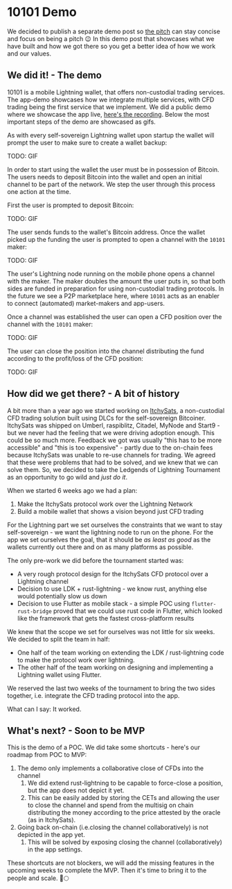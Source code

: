 # 10101 Demo

We decided to publish a separate demo post so [the pitch](https://makers.bolt.fun/story/10101-pitch--441) can stay concise and focus on being a pitch 😉
In this demo post that showcases what we have built and how we got there so you get a better idea of how we work and our values.

## We did it! - The demo

10101 is a mobile Lightning wallet, that offers non-custodial trading services.
The app-demo showcases how we integrate multiple services, with CFD trading being the first service that we implement.
We did a public demo where we showcase the app live, [here's the recording](https://rumble.com/v1wr04i-10101-demo.html).
Below the most important steps of the demo are showcased as gifs.

As with every self-sovereign Lightning wallet upon startup the wallet will prompt the user to make sure to create a wallet backup:

TODO: GIF

In order to start using the wallet the user must be in possession of Bitcoin.
The users needs to deposit Bitcoin into the wallet and open an initial channel to be part of the network.
We step the user through this process one action at the time.

First the user is prompted to deposit Bitcoin:

TODO: GIF

The user sends funds to the wallet's Bitcoin address.
Once the wallet picked up the funding the user is prompted to open a channel with the `10101` maker:

TODO: GIF

The user's Lightning node running on the mobile phone opens a channel with the maker.
The maker doubles the amount the user puts in, so that both sides are funded in preparation for using non-custodial trading protocols.
In the future we see a P2P marketplace here, where `10101` acts as an enabler to connect (automated) market-makers and app-users.

Once a channel was established the user can open a CFD position over the channel with the `10101` maker:

TODO: GIF

The user can close the position into the channel distributing the fund according to the profit/loss of the CFD position:

TODO: GIF

## How did we get there? - A bit of history

A bit more than a year ago we started working on [ItchySats](https://www.itchysats.network/), a non-custodial CFD trading solution built using DLCs for the self-sovereign Bitcoiner.
ItchySats was shipped on Umberl, raspiblitz, Citadel, MyNode and Start9 - but we never had the feeling that we were driving adoption enough.
This could be so much more.
Feedback we got was usually "this has to be more accessible" and "this is too expensive" - partly due to the on-chain fees because ItchySats was unable to re-use channels for trading.
We agreed that these were problems that had to be solved, and we knew that we can solve them.
So, we decided to take the Ledgends of Lightning Tournament as an opportunity to go wild and _just do it_.

When we started 6 weeks ago we had a plan:

1. Make the ItchySats protocol work over the Lightning Network
2. Build a mobile wallet that shows a vision beyond just CFD trading

For the Lightning part we set ourselves the constraints that we want to stay self-sovereign - we want the lightning node to run on the phone.
For the app we set ourselves the goal, that it should be _as least as good_ as the wallets currently out there and on as many platforms as possible.

The only pre-work we did before the tournament started was:

- A very rough protocol design for the ItchySats CFD protocol over a Lightning channel
- Decision to use LDK + rust-lightning - we know rust, anything else would potentially slow us down
- Decision to use Flutter as mobile stack - a simple POC using `flutter-rust-bridge` proved that we could use rust code in Flutter, which looked like the framework that gets the fastest cross-platform results

We knew that the scope we set for ourselves was not little for six weeks. We decided to split the team in half:

- One half of the team working on extending the LDK / rust-lightning code to make the protocol work over lightning.
- The other half of the team working on designing and implementing a Lightning wallet using Flutter.

We reserved the last two weeks of the tournament to bring the two sides together, i.e. integrate the CFD trading protocol into the app.

What can I say: It worked.

## What's next? - Soon to be MVP

This is the demo of a POC. We did take some shortcuts - here's our roadmap from POC to MVP:

1. The demo only implements a collaborative close of CFDs into the channel
   1. We did extend rust-lightning to be capable to force-close a position, but the app does not depict it yet.
   2. This can be easily added by storing the CETs and allowing the user to close the channel and spend from the multisig on chain distributing the money according to the price attested by the oracle (as in ItchySats).
2. Going back on-chain (i.e.closing the channel collaboratively) is not depicted in the app yet.
   1. This will be solved by exposing closing the channel (collaboratively) in the app settings.

These shortcuts are not blockers, we will add the missing features in the upcoming weeks to complete the MVP.
Then it's time to bring it to the people and scale. 🚀🌕

